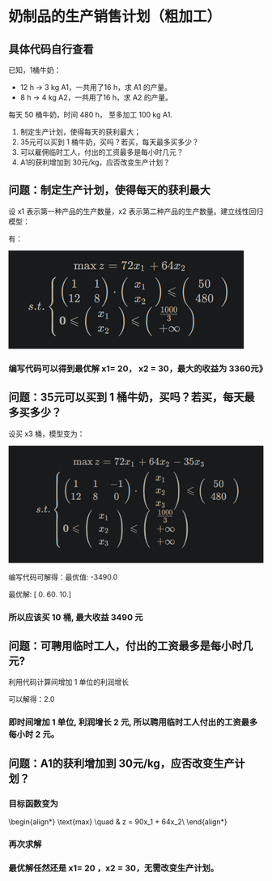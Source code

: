 # 奶制品的生产销售计划（粗加工）
## 具体代码自行查看
已知，1桶牛奶：
   - 12 h → 3 kg A1，一共用了16 h，求 A1 的产量。
   - 8 h → 4 kg A2，一共用了16 h，求 A2 的产量。

每天 50 桶牛奶，时间 480 h， 至多加工 100 kg A1.

1. 制定生产计划，使得每天的获利最大；
2. 35元可以买到 1 桶牛奶，买吗？若买，每天最多买多少？
3. 可以雇佣临时工人，付出的工资最多是每小时几元？
4. A1的获利增加到 30元/kg，应否改变生产计划？


## 问题：制定生产计划，使得每天的获利最大

设 x1 表示第一种产品的生产数量，x2 表示第二种产品的生产数量。建立线性回归模型：

有：

![可视化展示](/自主学习/传染病/可视化/3.png)

### 编写代码可以得到最优解 x1= 20， x2 = 30，最大的收益为 3360元》

## 问题：35元可以买到 1 桶牛奶，买吗？若买，每天最多买多少？

设买 x3 桶，模型变为：

![可视化展示](/自主学习/传染病/可视化/4.png)

编写代码可解得：最优值: -3490.0

最优解: [ 0. 60. 10.]

### 所以应该买 10 桶, 最大收益 3490 元

## 问题：可聘用临时工人，付出的工资最多是每小时几元?

利用代码计算间增加 1 单位的利润增长

可以解得：2.0

### 即时间增加 1 单位, 利润增长 2 元, 所以聘用临时工人付出的工资最多每小时 2 元。

## 问题：A1的获利增加到 30元/kg，应否改变生产计划？

### 目标函数变为

\begin{align*}
\text{max} \quad & z = 90x_1 + 64x_2\\
\end{align*}

### 再次求解

### 最优解任然还是 x1= 20 ，x2 = 30，无需改变生产计划。 